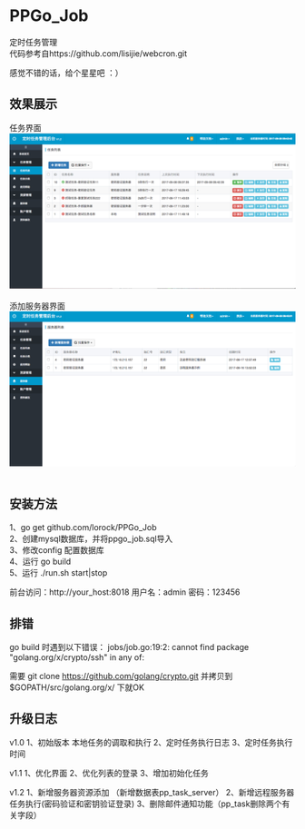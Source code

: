 PPGo_Job
====
定时任务管理  
代码参考自https://github.com/lisijie/webcron.git

感觉不错的话，给个星星吧 ：）

效果展示
----
任务界面<br/>
![github](https://github.com/lorock/PPGo_Job/blob/master/static/images/task.png?raw=true "github")
<br/><br/>
添加服务器界面<br/>
![github](https://github.com/lorock/PPGo_Job/blob/master/static/images/server.png?raw=true "github")
<br/><br/>

安装方法    
----
1、go get github.com/lorock/PPGo_Job    
2、创建mysql数据库，并将ppgo_job.sql导入    
3、修改config 配置数据库    
4、运行 go build    
5、运行 ./run.sh start|stop


前台访问：http://your_host:8018
用户名：admin 密码：123456

排错
----
go build 时遇到以下错误：
jobs/job.go:19:2: cannot find package "golang.org/x/crypto/ssh" in any of:

需要 git clone https://github.com/golang/crypto.git
并拷贝到 $GOPATH/src/golang.org/x/ 下就OK

升级日志
----
v1.0
1、初始版本 本地任务的调取和执行
2、定时任务执行日志
3、定时任务执行时间

v1.1
1、优化界面
2、优化列表的登录
3、增加初始化任务

v1.2
1、新增服务器资源添加 （新增数据表pp_task_server）
2、新增远程服务器任务执行(密码验证和密钥验证登录)
3、删除邮件通知功能（pp_task删除两个有关字段）

